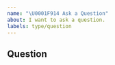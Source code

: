 ```yaml
---
name: "\U0001F914 Ask a Question"
about: I want to ask a question.
labels: type/question
---
```


## Question

<!--

Before asking a question, make sure you have:

- Searched existing Stack Overflow questions.
- Googled your question.
- Searched open and closed [GitHub issues](https://github.com/vanus-labs/vanus/issues)
- Read the documentation:
  - [Vanus Readme](https://github.com/vanus-labs/vanus)
  - [Vanus Docs](https://github.com/vanus-labs/docs)

-->

